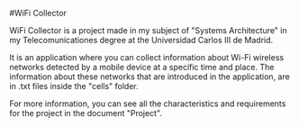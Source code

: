 #WiFi Collector

WiFi Collector is a project made in my subject of "Systems Architecture" in my Telecomunicationes degree at the Universidad Carlos III de Madrid.

It is an application where you can collect information about Wi-Fi wireless networks detected by a mobile device at a specific time and place. The information about these networks that are introduced in the application, are in .txt files inside the "cells" folder.

For more information, you can see all the characteristics and requirements for the project in the document "Project".
